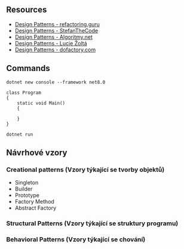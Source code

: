 ## Resources
- [Design Patterns - refactoring.guru](https://refactoring.guru/design-patterns/catalog)
- [Design Patterns - StefanTheCode](https://github.com/StefanTheCode/Design-Patterns-Simplified-EBook)
- [Design Patterns - Algoritmy.net](https://www.algoritmy.net/article/51224/Navrhove-vzory)
- [Design Patterns - Lucie Žoltá](https://lucie.zolta.cz/index.php/softwarove-inzenyrstvi/45-navrhove-vzory)
- [Design Patterns - dofactory.com](https://www.dofactory.com/net/design-patterns)

## Commands
```
dotnet new console --framework net8.0
```

```
class Program
{
    static void Main()
    {
      
    }
}
```

```
dotnet run
```

## Návrhové vzory
### Creational patterns (Vzory týkající se tvorby objektů)
- Singleton
- Builder
- Prototype
- Factory Method
- Abstract Factory

### Structural Patterns (Vzory týkající se struktury programu)
### Behavioral Patterns (Vzory týkající se chování)